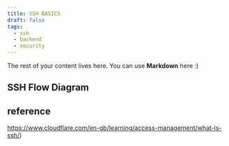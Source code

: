 ```yaml
---
title: SSH BASICS
draft: false
tags:
  - ssh
  - backend
  - security
---
```

 
The rest of your content lives here. You can use **Markdown** here :)
## SSH  Flow Diagram

## reference
https://www.cloudflare.com/en-gb/learning/access-management/what-is-ssh/)